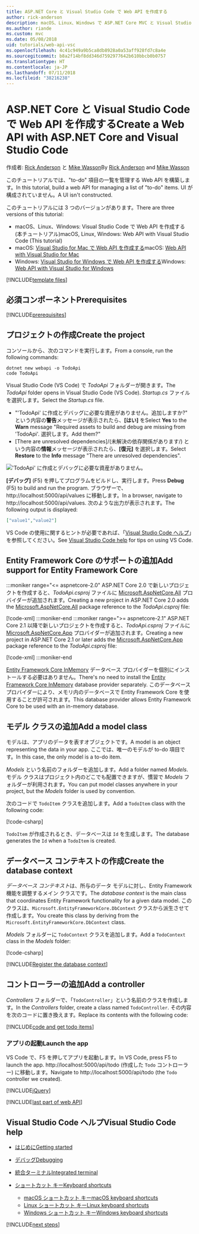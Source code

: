 ```yaml
---
title: ASP.NET Core と Visual Studio Code で Web API を作成する
author: rick-anderson
description: macOS、Linux、Windows で ASP.NET Core MVC と Visual Studio Code を利用して Web API を構築する
ms.author: riande
ms.custom: mvc
ms.date: 05/08/2018
uid: tutorials/web-api-vsc
ms.openlocfilehash: 4c41c949a9b5ca8db8928a0a53aff928fd7c8a4e
ms.sourcegitcommit: b8a2f14bf8dd346d7592977642b610bbcb0b0757
ms.translationtype: HT
ms.contentlocale: ja-JP
ms.lasthandoff: 07/11/2018
ms.locfileid: "38216238"
---
```

# <a name="create-a-web-api-with-aspnet-core-and-visual-studio-code"></a><span data-ttu-id="66f88-103">ASP.NET Core と Visual Studio Code で Web API を作成する</span><span class="sxs-lookup"><span data-stu-id="66f88-103">Create a Web API with ASP.NET Core and Visual Studio Code</span></span>

<span data-ttu-id="66f88-104">作成者: [Rick Anderson](https://twitter.com/RickAndMSFT) と [Mike Wasson](https://github.com/mikewasson)</span><span class="sxs-lookup"><span data-stu-id="66f88-104">By [Rick Anderson](https://twitter.com/RickAndMSFT) and [Mike Wasson](https://github.com/mikewasson)</span></span>

<span data-ttu-id="66f88-105">このチュートリアルでは、"to-do" 項目の一覧を管理する Web API を構築します。</span><span class="sxs-lookup"><span data-stu-id="66f88-105">In this tutorial, build a web API for managing a list of "to-do" items.</span></span> <span data-ttu-id="66f88-106">UI が構成されていません。</span><span class="sxs-lookup"><span data-stu-id="66f88-106">A UI isn't constructed.</span></span>

<span data-ttu-id="66f88-107">このチュートリアルには 3 つのバージョンがあります。</span><span class="sxs-lookup"><span data-stu-id="66f88-107">There are three versions of this tutorial:</span></span>

* <span data-ttu-id="66f88-108">macOS、Linux、Windows: Visual Studio Code で Web API を作成する (本チュートリアル)</span><span class="sxs-lookup"><span data-stu-id="66f88-108">macOS, Linux, Windows: Web API with Visual Studio Code (This tutorial)</span></span>
* <span data-ttu-id="66f88-109">macOS: [Visual Studio for Mac で Web API を作成する](xref:tutorials/first-web-api-mac)</span><span class="sxs-lookup"><span data-stu-id="66f88-109">macOS: [Web API with Visual Studio for Mac](xref:tutorials/first-web-api-mac)</span></span>
* <span data-ttu-id="66f88-110">Windows: [Visual Studio for Windows で Web API を作成する](xref:tutorials/first-web-api)</span><span class="sxs-lookup"><span data-stu-id="66f88-110">Windows: [Web API with Visual Studio for Windows](xref:tutorials/first-web-api)</span></span>

<!-- WARNING: The code AND images in this doc are used by uid: tutorials/web-api-vsc, tutorials/first-web-api-mac and tutorials/first-web-api. If you change any code/images in this tutorial, update uid: tutorials/web-api-vsc -->

[!INCLUDE[template files](../includes/webApi/intro.md)]

## <a name="prerequisites"></a><span data-ttu-id="66f88-111">必須コンポーネント</span><span class="sxs-lookup"><span data-stu-id="66f88-111">Prerequisites</span></span>

[!INCLUDE[prerequisites](~/includes/net-core-prereqs-vscode.md)]

## <a name="create-the-project"></a><span data-ttu-id="66f88-112">プロジェクトの作成</span><span class="sxs-lookup"><span data-stu-id="66f88-112">Create the project</span></span>

<span data-ttu-id="66f88-113">コンソールから、次のコマンドを実行します。</span><span class="sxs-lookup"><span data-stu-id="66f88-113">From a console, run the following commands:</span></span>

```console
dotnet new webapi -o TodoApi
code TodoApi
```

<span data-ttu-id="66f88-114">Visual Studio Code (VS Code) で *TodoApi* フォルダーが開きます。</span><span class="sxs-lookup"><span data-stu-id="66f88-114">The *TodoApi* folder opens in Visual Studio Code (VS Code).</span></span> <span data-ttu-id="66f88-115">*Startup.cs* ファイルを選択します。</span><span class="sxs-lookup"><span data-stu-id="66f88-115">Select the *Startup.cs* file.</span></span>

* <span data-ttu-id="66f88-116">"'TodoApi' に作成とデバッグに必要な資産がありません。追加しますか?" という内容の**警告**メッセージが表示されたら、**[はい]** を</span><span class="sxs-lookup"><span data-stu-id="66f88-116">Select **Yes** to the **Warn** message "Required assets to build and debug are missing from 'TodoApi'.</span></span> <span data-ttu-id="66f88-117">選択します。</span><span class="sxs-lookup"><span data-stu-id="66f88-117">Add them?"</span></span>
* <span data-ttu-id="66f88-118">[There are unresolved dependencies]/(未解決の依存関係があります/) という内容の**情報**メッセージが表示されたら、**[復元]** を選択します。</span><span class="sxs-lookup"><span data-stu-id="66f88-118">Select **Restore** to the **Info** message "There are unresolved dependencies".</span></span>

<!-- uid: tutorials/first-mvc-app-xplat/start-mvc uses the pic below. If you change it, make sure it's consistent -->

!['TodoApi' に作成とデバッグに必要な資産がありません。](web-api-vsc/_static/vsc_restore.png)

<span data-ttu-id="66f88-122">**[デバッグ]** (F5) を押してプログラムをビルドし、実行します。</span><span class="sxs-lookup"><span data-stu-id="66f88-122">Press **Debug** (F5) to build and run the program.</span></span> <span data-ttu-id="66f88-123">ブラウザーで、http://localhost:5000/api/values に移動します。</span><span class="sxs-lookup"><span data-stu-id="66f88-123">In a browser, navigate to http://localhost:5000/api/values.</span></span> <span data-ttu-id="66f88-124">次のような出力が表示されます。</span><span class="sxs-lookup"><span data-stu-id="66f88-124">The following output is displayed:</span></span>

```json
["value1","value2"]
```

<span data-ttu-id="66f88-125">VS Code の使用に関するヒントが必要であれば、「[Visual Studio Code ヘルプ](#visual-studio-code-help)」を参照してください。</span><span class="sxs-lookup"><span data-stu-id="66f88-125">See [Visual Studio Code help](#visual-studio-code-help) for tips on using VS Code.</span></span>

## <a name="add-support-for-entity-framework-core"></a><span data-ttu-id="66f88-126">Entity Framework Core のサポートの追加</span><span class="sxs-lookup"><span data-stu-id="66f88-126">Add support for Entity Framework Core</span></span>

:::moniker range="<= aspnetcore-2.0"
<span data-ttu-id="66f88-127">ASP.NET Core 2.0 で新しいプロジェクトを作成すると、*TodoApi.csproj* ファイルに [Microsoft.AspNetCore.All](https://www.nuget.org/packages/Microsoft.AspNetCore.All) プロバイダーが追加されます。</span><span class="sxs-lookup"><span data-stu-id="66f88-127">Creating a new project in ASP.NET Core 2.0 adds the [Microsoft.AspNetCore.All](https://www.nuget.org/packages/Microsoft.AspNetCore.All) package reference to the *TodoApi.csproj* file:</span></span>

[!code-xml[](first-web-api/samples/2.0/TodoApi/TodoApi.csproj?name=snippet_Metapackage&highlight=2)]
:::moniker-end
:::moniker range=">= aspnetcore-2.1"
<span data-ttu-id="66f88-128">ASP.NET Core 2.1 以降で新しいプロジェクトを作成すると、*TodoApi.csproj* ファイルに [Microsoft.AspNetCore.App](https://www.nuget.org/packages/Microsoft.AspNetCore.App) プロバイダーが追加されます。</span><span class="sxs-lookup"><span data-stu-id="66f88-128">Creating a new project in ASP.NET Core 2.1 or later adds the [Microsoft.AspNetCore.App](https://www.nuget.org/packages/Microsoft.AspNetCore.App) package reference to the *TodoApi.csproj* file:</span></span>

[!code-xml[](first-web-api/samples/2.1/TodoApi/TodoApi.csproj?name=snippet_Metapackage&highlight=2)]
:::moniker-end

<span data-ttu-id="66f88-129">[Entity Framework Core InMemory](/ef/core/providers/in-memory/) データベース プロバイダーを個別にインストールする必要はありません。</span><span class="sxs-lookup"><span data-stu-id="66f88-129">There's no need to install the [Entity Framework Core InMemory](/ef/core/providers/in-memory/) database provider separately.</span></span> <span data-ttu-id="66f88-130">このデータベース プロバイダーにより、メモリ内のデータベースで Entity Framework Core を使用することが許可されます。</span><span class="sxs-lookup"><span data-stu-id="66f88-130">This database provider allows Entity Framework Core to be used with an in-memory database.</span></span>

## <a name="add-a-model-class"></a><span data-ttu-id="66f88-131">モデル クラスの追加</span><span class="sxs-lookup"><span data-stu-id="66f88-131">Add a model class</span></span>

<span data-ttu-id="66f88-132">モデルは、アプリのデータを表すオブジェクトです。</span><span class="sxs-lookup"><span data-stu-id="66f88-132">A model is an object representing the data in your app.</span></span> <span data-ttu-id="66f88-133">ここでは、唯一のモデルが to-do 項目です。</span><span class="sxs-lookup"><span data-stu-id="66f88-133">In this case, the only model is a to-do item.</span></span>

<span data-ttu-id="66f88-134">*Models* という名前のフォルダーを追加します。</span><span class="sxs-lookup"><span data-stu-id="66f88-134">Add a folder named *Models*.</span></span> <span data-ttu-id="66f88-135">モデル クラスはプロジェクト内のどこでも配置できますが、慣習で *Models* フォルダーが利用されます。</span><span class="sxs-lookup"><span data-stu-id="66f88-135">You can put model classes anywhere in your project, but the *Models* folder is used by convention.</span></span>

<span data-ttu-id="66f88-136">次のコードで `TodoItem` クラスを追加します。</span><span class="sxs-lookup"><span data-stu-id="66f88-136">Add a `TodoItem` class with the following code:</span></span>

[!code-csharp[](first-web-api/samples/2.0/TodoApi/Models/TodoItem.cs)]

<span data-ttu-id="66f88-137">`TodoItem` が作成されるとき、データベースは `Id` を生成します。</span><span class="sxs-lookup"><span data-stu-id="66f88-137">The database generates the `Id` when a `TodoItem` is created.</span></span>

## <a name="create-the-database-context"></a><span data-ttu-id="66f88-138">データベース コンテキストの作成</span><span class="sxs-lookup"><span data-stu-id="66f88-138">Create the database context</span></span>

<span data-ttu-id="66f88-139">*データベース コンテキスト*は、所与のデータ モデルに対し、Entity Framework 機能を調整するメイン クラスです。</span><span class="sxs-lookup"><span data-stu-id="66f88-139">The *database context* is the main class that coordinates Entity Framework functionality for a given data model.</span></span> <span data-ttu-id="66f88-140">このクラスは、`Microsoft.EntityFrameworkCore.DbContext` クラスから派生させて作成します。</span><span class="sxs-lookup"><span data-stu-id="66f88-140">You create this class by deriving from the `Microsoft.EntityFrameworkCore.DbContext` class.</span></span>

<span data-ttu-id="66f88-141">*Models* フォルダーに `TodoContext` クラスを追加します。</span><span class="sxs-lookup"><span data-stu-id="66f88-141">Add a `TodoContext` class in the *Models* folder:</span></span>

[!code-csharp[](first-web-api/samples/2.0/TodoApi/Models/TodoContext.cs)]

[!INCLUDE[Register the database context](../includes/webApi/register_dbContext.md)]

## <a name="add-a-controller"></a><span data-ttu-id="66f88-142">コントローラーの追加</span><span class="sxs-lookup"><span data-stu-id="66f88-142">Add a controller</span></span>

<span data-ttu-id="66f88-143">*Controllers* フォルダーで、「`TodoController`」という名前のクラスを作成します。</span><span class="sxs-lookup"><span data-stu-id="66f88-143">In the *Controllers* folder, create a class named `TodoController`.</span></span> <span data-ttu-id="66f88-144">その内容を次のコードに置き換えます。</span><span class="sxs-lookup"><span data-stu-id="66f88-144">Replace its contents with the following code:</span></span>

[!INCLUDE[code and get todo items](../includes/webApi/getTodoItems.md)]

### <a name="launch-the-app"></a><span data-ttu-id="66f88-145">アプリの起動</span><span class="sxs-lookup"><span data-stu-id="66f88-145">Launch the app</span></span>

<span data-ttu-id="66f88-146">VS Code で、F5 を押してアプリを起動します。</span><span class="sxs-lookup"><span data-stu-id="66f88-146">In VS Code, press F5 to launch the app.</span></span> <span data-ttu-id="66f88-147">http://localhost:5000/api/todo (作成した `Todo` コントローラー) に移動します。</span><span class="sxs-lookup"><span data-stu-id="66f88-147">Navigate to http://localhost:5000/api/todo (the `Todo` controller we created).</span></span>

[!INCLUDE[jQuery](../includes/webApi/add-jquery.md)]

[!INCLUDE[last part of web API](../includes/webApi/end.md)]

## <a name="visual-studio-code-help"></a><span data-ttu-id="66f88-148">Visual Studio Code ヘルプ</span><span class="sxs-lookup"><span data-stu-id="66f88-148">Visual Studio Code help</span></span>

* [<span data-ttu-id="66f88-149">はじめに</span><span class="sxs-lookup"><span data-stu-id="66f88-149">Getting started</span></span>](https://code.visualstudio.com/docs)
* [<span data-ttu-id="66f88-150">デバッグ</span><span class="sxs-lookup"><span data-stu-id="66f88-150">Debugging</span></span>](https://code.visualstudio.com/docs/editor/debugging)
* [<span data-ttu-id="66f88-151">統合ターミナル</span><span class="sxs-lookup"><span data-stu-id="66f88-151">Integrated terminal</span></span>](https://code.visualstudio.com/docs/editor/integrated-terminal)
* [<span data-ttu-id="66f88-152">ショートカット キー</span><span class="sxs-lookup"><span data-stu-id="66f88-152">Keyboard shortcuts</span></span>](https://code.visualstudio.com/docs/getstarted/keybindings#_keyboard-shortcuts-reference)

  * [<span data-ttu-id="66f88-153">macOS ショートカット キー</span><span class="sxs-lookup"><span data-stu-id="66f88-153">macOS keyboard shortcuts</span></span>](https://code.visualstudio.com/shortcuts/keyboard-shortcuts-macos.pdf)
  * [<span data-ttu-id="66f88-154">Linux ショートカット キー</span><span class="sxs-lookup"><span data-stu-id="66f88-154">Linux keyboard shortcuts</span></span>](https://code.visualstudio.com/shortcuts/keyboard-shortcuts-linux.pdf)
  * [<span data-ttu-id="66f88-155">Windows ショートカット キー</span><span class="sxs-lookup"><span data-stu-id="66f88-155">Windows keyboard shortcuts</span></span>](https://code.visualstudio.com/shortcuts/keyboard-shortcuts-windows.pdf)

[!INCLUDE[next steps](../includes/webApi/next.md)]
